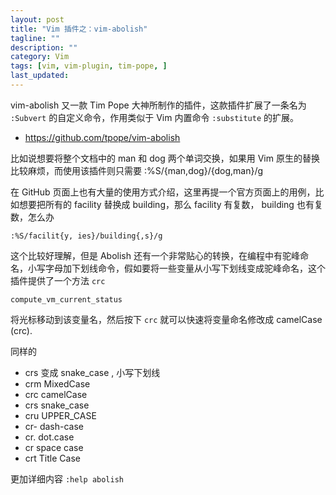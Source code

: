```yaml
---
layout: post
title: "Vim 插件之：vim-abolish"
tagline: ""
description: ""
category: Vim
tags: [vim, vim-plugin, tim-pope, ]
last_updated:
---
```


vim-abolish 又一款 Tim Pope 大神所制作的插件，这款插件扩展了一条名为 `:Subvert` 的自定义命令，作用类似于 Vim 内置命令 `:substitute` 的扩展。

- <https://github.com/tpope/vim-abolish>

比如说想要将整个文档中的 man 和 dog 两个单词交换，如果用 Vim 原生的替换比较麻烦，而使用该插件则只需要
	:%S/{man,dog}/{dog,man}/g

在 GitHub 页面上也有大量的使用方式介绍，这里再提一个官方页面上的用例，比如想要把所有的 facility 替换成 building，那么 facility 有复数， building 也有复数，怎么办

	:%S/facilit{y, ies}/building{,s}/g

这个比较好理解，但是 Abolish 还有一个非常贴心的转换，在编程中有驼峰命名，小写字母加下划线命令，假如要将一些变量从小写下划线变成驼峰命名，这个插件提供了一个方法 `crc`

	compute_vm_current_status

将光标移动到该变量名，然后按下 `crc` 就可以快速将变量命名修改成 camelCase (crc).

同样的

- crs 变成 snake_case , 小写下划线
- crm MixedCase
- crc camelCase
- crs snake_case
- cru UPPER_CASE
- cr- dash-case
- cr. dot.case
- cr<space> space case
- crt Title Case

更加详细内容 `:help abolish`
